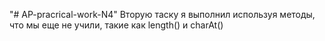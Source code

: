 "# AP-pracrical-work-N4" 
Вторую таску я выполнил используя методы, что мы еще не учили, такие как length() и charAt()
